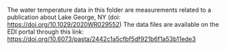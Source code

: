 The water temperature data in this folder are measurements related to a publication about Lake George, NY (doi:  https://doi.org/10.1029/2020WR029552)
The data files are available on the EDI portal through this link: https://doi.org/10.6073/pasta/2442c1a5cfbf5df921b6f1a53b11ede3 
